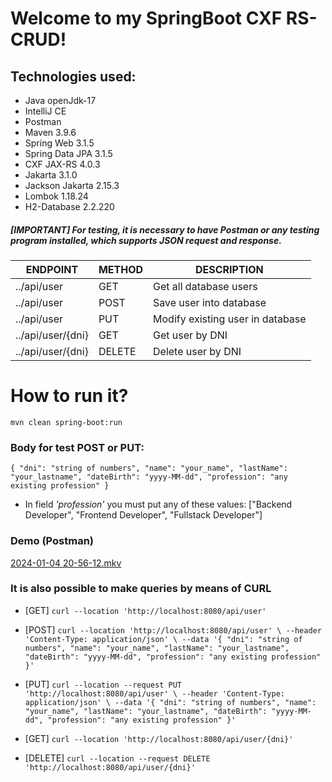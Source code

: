 # Welcome to my SpringBoot CXF RS-CRUD!
## Technologies used:
* Java openJdk-17
* IntelliJ CE
* Postman
* Maven 3.9.6
* Spring Web 3.1.5
* Spring Data JPA 3.1.5
* CXF JAX-RS 4.0.3
* Jakarta 3.1.0
* Jackson Jakarta 2.15.3
* Lombok 1.18.24
* H2-Database 2.2.220

##### [IMPORTANT] For testing, it is necessary to have Postman or any testing program installed, which supports JSON request and response.


| ENDPOINT           | METHOD       | DESCRIPTION                      |
|--------------------|--------------|----------------------------------|
| ../api/user        | GET          | Get all database users           |
| ../api/user        | POST         | Save user into database          |
| ../api/user        | PUT          | Modify existing user in database | 
| ../api/user/{dni}  | GET          | Get user by DNI                  |
| ../api/user/{dni}  | DELETE       | Delete user by DNI               |


# How to run it?
`mvn clean spring-boot:run`

### Body for test POST or PUT:
` {
"dni": "string of numbers",
"name": "your_name",
"lastName": "your_lastname",
"dateBirth": "yyyy-MM-dd",
"profession": "any existing profession"
} `
* In field *'profession'* you must put any of these values: ["Backend Developer", "Frontend Developer", "Fullstack Developer"]

### Demo (Postman) 
[2024-01-04 20-56-12.mkv](..%2F..%2F..%2F..%2FVideos%2F2024-01-04%2020-56-12.mkv)

### It is also possible to make queries by means of **CURL**
  * [GET] ``` curl --location 'http://localhost:8080/api/user' ```
  * [POST] ``` curl --location 'http://localhost:8080/api/user' \
    --header 'Content-Type: application/json' \
    --data '{
    "dni": "string of numbers",
    "name": "your_name",
    "lastName": "your_lastname",
    "dateBirth": "yyyy-MM-dd",
    "profession": "any existing profession"
    }'   ```
    
  * [PUT] ``` curl --location --request PUT 'http://localhost:8080/api/user' \
    --header 'Content-Type: application/json' \
    --data '{
    "dni": "string of numbers",
    "name": "your_name",
    "lastName": "your_lastname",
    "dateBirth": "yyyy-MM-dd",
    "profession": "any existing profession"
    }' ```
  * [GET] ```curl --location 'http://localhost:8080/api/user/{dni}' ```
  * [DELETE] ``` curl --location --request DELETE 'http://localhost:8080/api/user/{dni}' ```